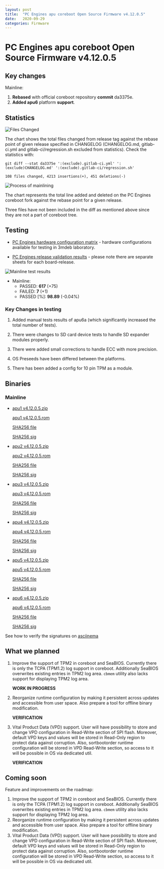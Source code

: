 ```yaml
---
layout: post
title:  "PC Engines apu coreboot Open Source Firmware v4.12.0.5"
date:   2020-09-29
categories: Firmware
---
```

# PC Engines apu coreboot Open Source Firmware v4.12.0.5

## Key changes

Mainline:

1. **Rebased** with official coreboot repository **commit** da3375e.
2. **Added apu6** platform **support**.

## Statistics

![Files Changed](https://cloud.3mdeb.com/index.php/s/X6TWWCSk9EqG5iP/preview)

The chart shows the total files changed from release tag against the rebase
point of given release specified in CHANGELOG (CHANGELOG.md, gitlab-ci.yml and
gitlab-ci/regression.sh excluded from statistics). Check the statistics with:

```
git diff --stat da3375e ':(exclude).gitlab-ci.yml' ':(exclude)CHANGELOG.md' ':(exclude).gitlab-ci/regression.sh'
```

`108 files changed, 4213 insertions(+), 451 deletions(-)`

![Process of mainlining](https://cloud.3mdeb.com/index.php/s/6G8iwHzS5sFLe5b/preview)

The chart represents the total line added and deleted on the PC Engines
coreboot fork against the rebase point for a given release.

Three files have not been included in the diff as mentioned above since they are
not a part of coreboot tree.

## Testing

* [PC Engines hardware configuration matrix](https://cloud.3mdeb.com/index.php/s/sakiLj98Zxqz2D3/preview) - hardware configurations available for testing in 3mdeb laboratory.

* [PC Engines release validation results](https://3mdeb.us16.list-manage.com/track/click?u=fce95b885fc13fbf1db611816&id=96d9b426c0&e=16ffa34a09) - please note there are separate sheets for each board-release.

![Mainline test results](https://cloud.3mdeb.com/index.php/s/pX9beE5c2bTjQMd/preview)

* Mainline:
  * PASSED: **617** (+75)
  * FAILED: **7** (+1)
  * PASSED [%]: **98.89** (-0.04%)

### Key Changes in testing

1. Added manual tests results of apu6a (which significantly increased the total
   number of tests).

2. There were changes to SD card device tests to handle SD expander modules
   properly.

3. There were added small corrections to handle ECC with more precision.

4. OS Preseeds have been differed between the platforms.

5. There has been added a config for 10 pin TPM as a module.

## Binaries

### Mainline

* [apu1 v4.12.0.5.zip](https://3mdeb.com/open-source-firmware/pcengines/apu1/apu1_v4.12.0.5.zip)

  [apu1 v4.12.0.5.rom](https://3mdeb.com/open-source-firmware/pcengines/apu1/apu1_v4.12.0.5.rom)

  [SHA256 file](https://3mdeb.com/open-source-firmware/pcengines/apu1/apu1_v4.12.0.5.SHA256)

  [SHA256 sig](https://3mdeb.com/open-source-firmware/pcengines/apu1/apu1_v4.12.0.5.SHA256.sig)

* [apu2 v4.12.0.5.zip](https://3mdeb.com/open-source-firmware/pcengines/apu2/apu2_v4.12.0.5.zip)

  [apu2 v4.12.0.5.rom](https://3mdeb.com/open-source-firmware/pcengines/apu2/apu2_v4.12.0.5.rom)

  [SHA256 file](https://3mdeb.com/open-source-firmware/pcengines/apu2/apu2_v4.12.0.5.SHA256)

  [SHA256 sig](https://3mdeb.com/open-source-firmware/pcengines/apu2/apu2_v4.12.0.5.SHA256.sig)

* [apu3 v4.12.0.5.zip](https://3mdeb.com/open-source-firmware/pcengines/apu3/apu3_v4.12.0.5.zip)

  [apu3 v4.12.0.5.rom](https://3mdeb.com/open-source-firmware/pcengines/apu3/apu3_v4.12.0.5.rom)

  [SHA256 file](https://3mdeb.com/open-source-firmware/pcengines/apu3/apu3_v4.12.0.5.SHA256)

  [SHA256 sig](https://3mdeb.com/open-source-firmware/pcengines/apu3/apu3_v4.12.0.5.SHA256.sig)

* [apu4 v4.12.0.5.zip](https://3mdeb.com/open-source-firmware/pcengines/apu4/apu4_v4.12.0.5.zip)

  [apu4 v4.12.0.5.rom](https://3mdeb.com/open-source-firmware/pcengines/apu4/apu4_v4.12.0.5.rom)

  [SHA256 file](https://3mdeb.com/open-source-firmware/pcengines/apu4/apu4_v4.12.0.5.SHA256)

  [SHA256 sig](https://3mdeb.com/open-source-firmware/pcengines/apu4/apu4_v4.12.0.5.SHA256.sig)

* [apu5 v4.12.0.5.zip](https://3mdeb.com/open-source-firmware/pcengines/apu5/apu5_v4.12.0.5.zip)

  [apu5 v4.12.0.5.rom](https://3mdeb.com/open-source-firmware/pcengines/apu5/apu5_v4.12.0.5.rom)

  [SHA256 file](https://3mdeb.com/open-source-firmware/pcengines/apu5/apu5_v4.12.0.5.SHA256)

  [SHA256 sig](https://3mdeb.com/open-source-firmware/pcengines/apu5/apu5_v4.12.0.5.SHA256.sig)

* [apu6 v4.12.0.5.zip](https://3mdeb.com/open-source-firmware/pcengines/apu6/apu6_v4.12.0.5.zip)

  [apu6 v4.12.0.5.rom](https://3mdeb.com/open-source-firmware/pcengines/apu6/apu6_v4.12.0.5.rom)

  [SHA256 file](https://3mdeb.com/open-source-firmware/pcengines/apu6/apu6_v4.12.0.5.SHA256)

  [SHA256 sig](https://3mdeb.com/open-source-firmware/pcengines/apu6/apu6_v4.12.0.5.SHA256.sig)

See how to verify the signatures on [asciinema](https://asciinema.org/a/335785)

## What we planned

1. Improve the support of TPM2 in coreboot and SeaBIOS. Currently there is only
   the TCPA (TPM1.2) log support in coreboot. Additionally SeaBIOS overwrites
   existing entries in TPM2 log area. `cbmem` utility also lacks support for
   displaying TPM2 log area.

   **WORK IN PROGRESS**

2. Reorganize runtime configuration by making it persistent across updates and
   accessible from user space. Also prepare a tool for offline binary
   modification.

   **VERIFICATION**

3. Vital Product Data (VPD) support. User will have possibility to store
   and change VPD configuration in Read-Write section of SPI flash. Moreover,
   default VPD keys and values will be stored in Read-Only region to protect
   data against corruption. Also, sortbootorder runtime configuration will be
   stored in VPD Read-Write section, so access to it will be possible in OS
   via dedicated util.

   **VERIFICATION**

## Coming soon

Feature and improvements on the roadmap:

1. Improve the support of TPM2 in coreboot and SeaBIOS. Currently there is only
   the TCPA (TPM1.2) log support in coreboot. Additionally SeaBIOS overwrites
   existing entries in TPM2 log area. `cbmem` utility also lacks support for
   displaying TPM2 log area.
2. Reorganize runtime configuration by making it persistent across updates and
   accessible from user space. Also prepare a tool for offline binary
   modification.
3. Vital Product Data (VPD) support. User will have possibility to store
   and change VPD configuration in Read-Write section of SPI flash. Moreover,
   default VPD keys and values will be stored in Read-Only region to protect
   data against corruption. Also, sortbootorder runtime configuration will be
   stored in VPD Read-Write section, so access to it will be possible in OS
   via dedicated util.

